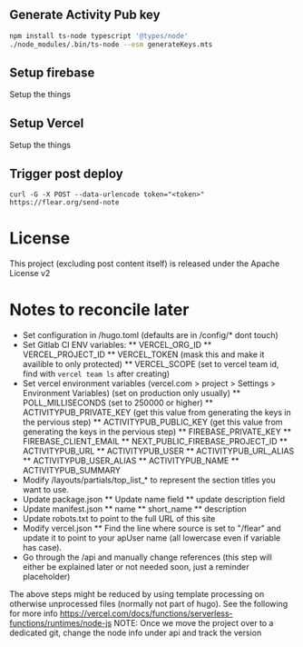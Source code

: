 ## Generate Activity Pub key

```bash
npm install ts-node typescript '@types/node'
./node_modules/.bin/ts-node --esm generateKeys.mts
```

## Setup firebase

Setup the things

## Setup Vercel

Setup the things

## Trigger post deploy

```
curl -G -X POST --data-urlencode token="<token>" https://flear.org/send-note
```

# License

This project (excluding post content itself) is released under the Apache License v2

# Notes to reconcile later

* Set configuration in /hugo.toml (defaults are in /config/* dont touch)
* Set Gitlab CI ENV variables:
** VERCEL_ORG_ID
** VERCEL_PROJECT_ID
** VERCEL_TOKEN (mask this and make it availible to only protected)
** VERCEL_SCOPE (set to vercel team id, find with `vercel team ls` after creating)
* Set vercel environment variables (vercel.com > project > Settings > Environment Variables) (set on production only usually)
** POLL_MILLISECONDS (set to 250000 or higher)
** ACTIVITYPUB_PRIVATE_KEY (get this value from generating the keys in the pervious step)
** ACTIVITYPUB_PUBLIC_KEY (get this value from generating the keys in the pervious step)
** FIREBASE_PRIVATE_KEY
** FIREBASE_CLIENT_EMAIL
** NEXT_PUBLIC_FIREBASE_PROJECT_ID
** ACTIVITYPUB_URL
** ACTIVITYPUB_USER
** ACTIVITYPUB_URL_ALIAS
** ACTIVITYPUB_USER_ALIAS
** ACTIVITYPUB_NAME
** ACTIVITYPUB_SUMMARY
* Modify /layouts/partials/top_list_* to represent the section titles you want to use.
* Update package.json
** Update name field
** update description field
* Update manifest.json
** name
** short_name
** description
* Update robots.txt to point to the full URL of this site
* Modify vercel.json
** Find the line where source is set to "/flear" and update it to point to your apUser name (all lowercase even if variable has case).
* Go through the /api and manually change references (this step will either be explained later or not needed soon, just a reminder placeholder)

The above steps might be reduced by using template processing on otherwise unprocessed files (normally not part of hugo). See the following for more info https://vercel.com/docs/functions/serverless-functions/runtimes/node-js
NOTE: Once we move the project over to a dedicated git, change the node info under api and track the version
